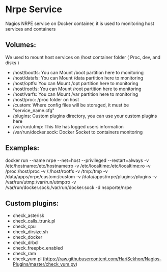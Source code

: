 # Nrpe Service 

Nagios NRPE service on Docker container, it is used to monitoring host services and containers


## Volumes:

We used to mount host services on /host container folder ( Proc, dev, and disks )

- /host/bootfs: You can Mount /boot partition here to monitoring 
- /host/datafs: You can Mount /data partition here to monitoring
- /host/optfs: You can Mount /opt partition here to monitoring
- /host/rootfs: You can Mount /root partition here to monitoring
- /host/varfs: You can Mount /var partition here to monitoring
- /host/proc: /proc folder on host
- /custom: Where config files will be storaged, it must be "service_name.cfg" 
- /plugins: Custom plugins directory, you can use your custom plugins here
- /var/run/utmp: This file has logged users information 
- /var/run/docker.sock: Docker Socket to containers monitoring

## Examples:


docker run --name nrpe --net=host --privileged --restart=always -v /etc/hostname:/etc/hostname:ro -v /etc/localtime:/etc/localtime:ro -v /proc:/host/proc -v /:/host/rootfs -v /tmp:/tmp -v /data/apps/nrpe/custom:/custom -v /data/apps/nrpe/plugins:/plugins -v /var/run/utmp:/var/run/utmp:ro -v /var/run/docker.sock:/var/run/docker.sock -d nsoporte/nrpe

## Custom plugins:

- check_asterisk
- check_calls_trunk.pl
- check_cpu
- check_dirsize.sh
- check_docker
- check_drbd
- check_freepbx_enabled
- check_ram
- check_yum.pl (https://raw.githubusercontent.com/HariSekhon/Nagios-Plugins/master/check_yum.py)